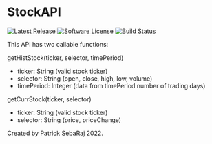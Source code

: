 # StockAPI
[![Latest Release](https://img.shields.io/github/v/release/psebaraj/StockMarketAPI?include_prereleases&style=for-the-badge)](https://github.com/psebaraj/StockMarketAPI/releases)
[![Software License](https://img.shields.io/badge/license-MIT-brightgreen.svg?style=for-the-badge)](/LICENSE)
[![Build Status](https://img.shields.io/github/workflow/status/psebaraj/StockMarketAPI/Go?style=for-the-badge)](https://github.com/PSebaRaj/StockMarketAPI/actions/workflows/go.yml)

This API has two callable functions:

getHistStock(ticker, selector, timePeriod)

- ticker: String (valid stock ticker)
- selector: String (open, close, high, low, volume)
- timePeriod: Integer (data from timePeriod number of trading days)

getCurrStock(ticker, selector)

- ticker: String (valid stock ticker)
- selector: String (price, priceChange)

Created by Patrick SebaRaj 2022.
